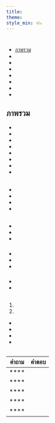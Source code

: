 ```yaml
---
title:
theme:
style_min: จริง
---
```

# 

## 

* [ภาพรวม]()
* []()
* []()
* []()
* []()
* []()
* []()
* []()

<a id="overview"></a>

## ภาพรวม





* 
* 
* 
* 
* 
* 
* 
* 

<a id="newcourses"></a>

## 





* 
* 
* 
* 

<a id="circletime"></a>

## 





### 

* 
* 
* 

### 

* 
* 
* 

### 

* 
* 

<a id="scaffolding"></a>

## 





1. 
2. 









* 
* 
* 
* 

<a id="unplugged"></a>

## 

<a id="endofcourse"></a>

## 

<a id="conclusion"></a>

## 

<a id="faq"></a>

## 

| คำถาม | คำตอบ |
| ----- | ----- |
| ****  |       |
| ****  |       |
| ****  |       |
| ****  |       |
| ****  |       |